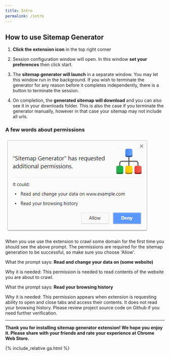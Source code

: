 ```yaml
---
title: Intro
permalink: /intro
---
```



## How to use Sitemap Generator


1. **Click the extension icon** in the top right corner

2. Session configuration window will open. In this window **set your preferences** then click start.

3. The **sitemap generator will launch** in a separate window. You may let this window run in the background. If you wish to terminate the generator for any reason before it completes independently, there is a button to terminate the session.

4. On completion, the **generated sitemap will download** and you can also see it in your downloads folder. This is also the case if you terminate the generator manually, however in that case your sitemap may not include all urls.

### A few words about permissions

<img src="docs/prompt.png" alt="permissions" />

When you use use the extension to crawl some domain for the first time you should see the above prompt. The permissions are required for the sitemap generation to be successful, so make sure you choose 'Allow'.


What the prompt says: **Read and change your data on (some website)** 
 
Why it is needed: This permission is needed to read contents of the website you are about to crawl. 

What the prompt says: **Read your browsing history** 
 
Why it is needed: This permission appears when extension is requesting ability to open and close tabs and access their contents. It does not read your browsing history. Please review project source code on Github if you need further verification.

<hr/>

**Thank you for installing sitemap generator extension! We hope you enjoy it. Please share with your friends and rate your experience at Chrome Web Store.**  


{% include_relative ga.html %}

<style>
a.btn{display:none}
</style>